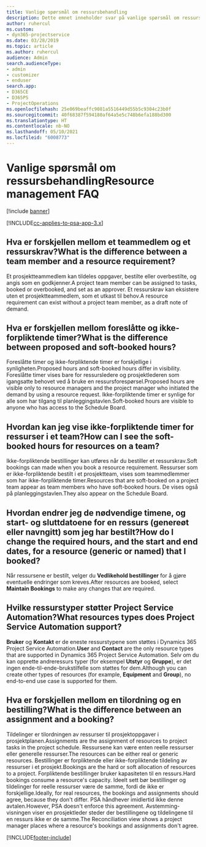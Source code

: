 ```yaml
---
title: Vanlige spørsmål om ressursbehandling
description: Dette emnet inneholder svar på vanlige spørsmål om ressursbehandling.
author: ruhercul
ms.custom:
- dyn365-projectservice
ms.date: 03/28/2019
ms.topic: article
ms.author: ruhercul
audience: Admin
search.audienceType:
- admin
- customizer
- enduser
search.app:
- D365CE
- D365PS
- ProjectOperations
ms.openlocfilehash: 25e069beaffc9081a5516449d55b5c9304c23b0f
ms.sourcegitcommit: 40f68387f594180af64a5e5c748b6efa188bd300
ms.translationtype: HT
ms.contentlocale: nb-NO
ms.lasthandoff: 05/10/2021
ms.locfileid: "6008773"
---
```

# <a name="resource-management-faq"></a><span data-ttu-id="8c3ac-103">Vanlige spørsmål om ressursbehandling</span><span class="sxs-lookup"><span data-stu-id="8c3ac-103">Resource management FAQ</span></span>

[!include [banner](../includes/psa-now-project-operations.md)]

[!INCLUDE[cc-applies-to-psa-app-3.x](../includes/cc-applies-to-psa-app-3x.md)]

## <a name="what-is-the-difference-between-a-team-member-and-a-resource-requirement"></a><span data-ttu-id="8c3ac-104">Hva er forskjellen mellom et teammedlem og et ressurskrav?</span><span class="sxs-lookup"><span data-stu-id="8c3ac-104">What is the difference between a team member and a resource requirement?</span></span>

<span data-ttu-id="8c3ac-105">Et prosjektteammedlem kan tildeles oppgaver, bestilte eller overbestilte, og angis som en godkjenner.</span><span class="sxs-lookup"><span data-stu-id="8c3ac-105">A project team member can be assigned to tasks, booked or overbooked, and set as an approver.</span></span> <span data-ttu-id="8c3ac-106">Et ressurskrav kan eksistere uten et prosjektteammedlem, som et utkast til behov.</span><span class="sxs-lookup"><span data-stu-id="8c3ac-106">A resource requirement can exist without a project team member, as a draft note of demand.</span></span> 

## <a name="what-is-the-difference-between-proposed-and-soft-booked-hours"></a><span data-ttu-id="8c3ac-107">Hva er forskjellen mellom foreslåtte og ikke-forpliktende timer?</span><span class="sxs-lookup"><span data-stu-id="8c3ac-107">What is the difference between proposed and soft-booked hours?</span></span>

<span data-ttu-id="8c3ac-108">Foreslåtte timer og ikke-forpliktende timer er forskjellige i synligheten.</span><span class="sxs-lookup"><span data-stu-id="8c3ac-108">Proposed hours and soft-booked hours differ in visibility.</span></span> <span data-ttu-id="8c3ac-109">Foreslåtte timer vises bare for ressursledere og prosjektlederen som igangsatte behovet ved å bruke en ressursforespørsel.</span><span class="sxs-lookup"><span data-stu-id="8c3ac-109">Proposed hours are visible only to resource managers and the project manager who initiated the demand by using a resource request.</span></span> <span data-ttu-id="8c3ac-110">Ikke-forpliktende timer er synlige for alle som har tilgang til planleggingstavlen.</span><span class="sxs-lookup"><span data-stu-id="8c3ac-110">Soft-booked hours are visible to anyone who has access to the Schedule Board.</span></span>

## <a name="how-can-i-see-the-soft-booked-hours-for-resources-on-a-team"></a><span data-ttu-id="8c3ac-111">Hvordan kan jeg vise ikke-forpliktende timer for ressurser i et team?</span><span class="sxs-lookup"><span data-stu-id="8c3ac-111">How can I see the soft-booked hours for resources on a team?</span></span>

<span data-ttu-id="8c3ac-112">Ikke-forpliktende bestillinger kan utføres når du bestiller et ressurskrav.</span><span class="sxs-lookup"><span data-stu-id="8c3ac-112">Soft bookings can made when you book a resource requirement.</span></span> <span data-ttu-id="8c3ac-113">Ressurser som er ikke-forpliktende bestilt i et prosjektteam, vises som teammedlemmer som har ikke-forpliktende timer.</span><span class="sxs-lookup"><span data-stu-id="8c3ac-113">Resources that are soft-booked on a project team appear as team members who have soft-booked hours.</span></span> <span data-ttu-id="8c3ac-114">De vises også på planleggingstavlen.</span><span class="sxs-lookup"><span data-stu-id="8c3ac-114">They also appear on the Schedule Board.</span></span>

## <a name="how-do-i-change-the-required-hours-and-the-start-and-end-dates-for-a-resource-generic-or-named-that-i-booked"></a><span data-ttu-id="8c3ac-115">Hvordan endrer jeg de nødvendige timene, og start- og sluttdatoene for en ressurs (genereøt eller navngitt) som jeg har bestilt?</span><span class="sxs-lookup"><span data-stu-id="8c3ac-115">How do I change the required hours, and the start and end dates, for a resource (generic or named) that I booked?</span></span>

<span data-ttu-id="8c3ac-116">Når ressursene er bestilt, velger du **Vedlikehold bestillinger** for å gjøre eventuelle endringer som kreves.</span><span class="sxs-lookup"><span data-stu-id="8c3ac-116">After resources are booked, select **Maintain Bookings** to make any changes that are required.</span></span>

## <a name="what-resources-types-does-project-service-automation-support"></a><span data-ttu-id="8c3ac-117">Hvilke ressurstyper støtter Project Service Automation?</span><span class="sxs-lookup"><span data-stu-id="8c3ac-117">What resources types does Project Service Automation support?</span></span>

<span data-ttu-id="8c3ac-118">**Bruker** og **Kontakt** er de eneste ressurstypene som støttes i Dynamics 365 Project Service Automation.</span><span class="sxs-lookup"><span data-stu-id="8c3ac-118">**User** and **Contact** are the only resource types that are supported in Dynamics 365 Project Service Automation.</span></span> <span data-ttu-id="8c3ac-119">Selv om du kan opprette andreressurs typer (for eksempel **Utstyr** og **Gruppe**), er det ingen ende-til-ende-brukstilfelle som støttes for dem.</span><span class="sxs-lookup"><span data-stu-id="8c3ac-119">Although you can create other types of resources (for example, **Equipment** and **Group**), no end-to-end use case is supported for them.</span></span>

## <a name="what-is-the-difference-between-an-assignment-and-a-booking"></a><span data-ttu-id="8c3ac-120">Hva er forskjellen mellom en tilordning og en bestilling?</span><span class="sxs-lookup"><span data-stu-id="8c3ac-120">What is the difference between an assignment and a booking?</span></span>

<span data-ttu-id="8c3ac-121">Tildelinger er tilordningen av ressurser til prosjektoppgaver i prosjektplanen.</span><span class="sxs-lookup"><span data-stu-id="8c3ac-121">Assignments are the assignment of resources to project tasks in the project schedule.</span></span> <span data-ttu-id="8c3ac-122">Ressursene kan være enten reelle ressurser eller generelle ressurser.</span><span class="sxs-lookup"><span data-stu-id="8c3ac-122">The resources can be either real or generic resources.</span></span> <span data-ttu-id="8c3ac-123">Bestillinger er forpliktende eller ikke-forpliktende tildeling av ressurser i et prosjekt.</span><span class="sxs-lookup"><span data-stu-id="8c3ac-123">Bookings are the hard or soft allocation of resources to a project.</span></span> <span data-ttu-id="8c3ac-124">Forpliktende bestillinger bruker kapasiteten til en ressurs.</span><span class="sxs-lookup"><span data-stu-id="8c3ac-124">Hard bookings consume a resource's capacity.</span></span> <span data-ttu-id="8c3ac-125">Ideelt sett bør bestillinger og tildelinger for reelle ressurser være de samme, fordi de ikke er forskjellige.</span><span class="sxs-lookup"><span data-stu-id="8c3ac-125">Ideally, for real resources, the bookings and assignments should agree, because they don't differ.</span></span> <span data-ttu-id="8c3ac-126">PSA håndhever imidlertid ikke denne avtalen.</span><span class="sxs-lookup"><span data-stu-id="8c3ac-126">However, PSA doesn't enforce this agreement.</span></span> <span data-ttu-id="8c3ac-127">Avstemming-visningen viser en prosjektleder steder der bestillingene og tildelingene til en ressurs ikke er de samme.</span><span class="sxs-lookup"><span data-stu-id="8c3ac-127">The Reconciliation view shows a project manager places where a resource's bookings and assignments don't agree.</span></span>


[!INCLUDE[footer-include](../includes/footer-banner.md)]